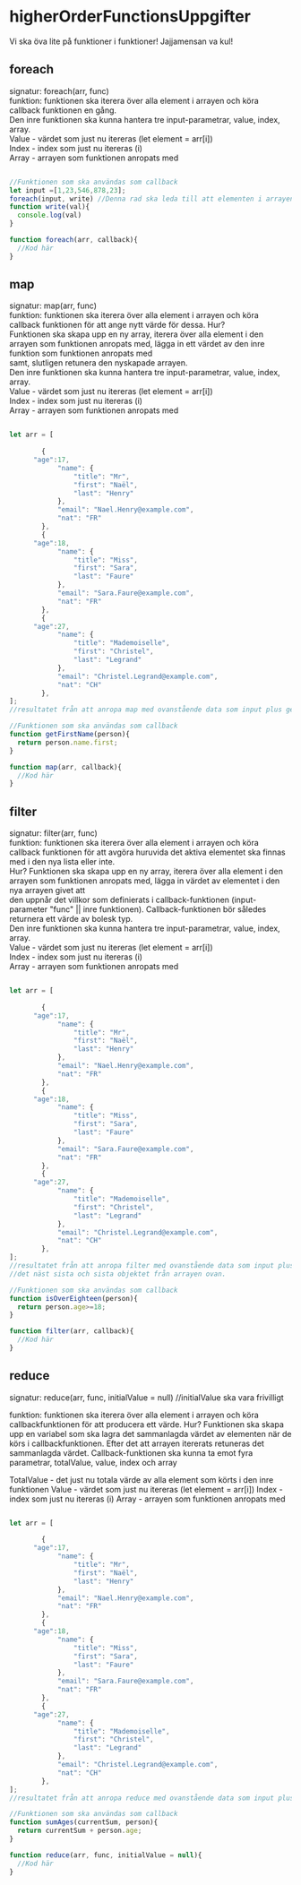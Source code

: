 # higherOrderFunctionsUppgifter
Vi ska öva lite på funktioner i funktioner!
Jajjamensan va kul!

## foreach

signatur: foreach(arr, func)<br/>
funktion: funktionen ska iterera över alla element i arrayen och köra callback funktionen en gång.<br/>
Den inre funktionen ska kunna hantera tre input-parametrar, value, index, array. <br/>
Value - värdet som just nu itereras (let element = arr[i])<br/>
Index - index som just nu itereras (i)<br/>
Array - arrayen som funktionen anropats med<br/>

```javascript

//Funktionen som ska användas som callback
let input =[1,23,546,878,23];
foreach(input, write) //Denna rad ska leda till att elementen i arrayen ovan skrivs ut i konsollen
function write(val){
  console.log(val)
}

function foreach(arr, callback){
  //Kod här
}
```

## map
signatur: map(arr, func)<br/>
funktion: funktionen ska iterera över alla element i arrayen och köra callback funktionen för att ange nytt värde för dessa. Hur?<br/>
Funktionen ska skapa upp en ny array, iterera över alla element i den arrayen som funktionen anropats med, lägga in ett värdet av den inre funktion som funktionen anropats med <br/>samt, slutligen retunera den nyskapade arrayen.<br/>
Den inre funktionen ska kunna hantera tre input-parametrar, value, index, array. <br/>
Value - värdet som just nu itereras (let element = arr[i])<br/>
Index - index som just nu itereras (i)<br/>
Array - arrayen som funktionen anropats med

```javascript

let arr = [
  
		{
      "age":17,
			"name": {
				"title": "Mr",
				"first": "Naël",
				"last": "Henry"
			},
			"email": "Nael.Henry@example.com",
			"nat": "FR"
		},
		{
      "age":18,
			"name": {
				"title": "Miss",
				"first": "Sara",
				"last": "Faure"
			},
			"email": "Sara.Faure@example.com",
			"nat": "FR"
		},
		{
      "age":27,
			"name": {
				"title": "Mademoiselle",
				"first": "Christel",
				"last": "Legrand"
			},
			"email": "Christel.Legrand@example.com",
			"nat": "CH"
		},
];
//resultatet från att anropa map med ovanstående data som input plus getFirstName som callback är denna array: ["Henry", "Sara", "Christel"]

//Funktionen som ska användas som callback
function getFirstName(person){
  return person.name.first;
}

function map(arr, callback){
  //Kod här
}
```



## filter
signatur: filter(arr, func)<br/>
funktion: funktionen ska iterera över alla element i arrayen och köra callback funktionen för att avgöra huruvida det aktiva elementet ska finnas med i den nya lista eller inte.<br/> Hur? Funktionen ska skapa upp en ny array, iterera över alla element i den arrayen som funktionen anropats med, lägga in värdet av elementet i den nya arrayen givet att<br/> den uppnår det villkor som definierats i callback-funktionen (input-parameter "func" || inre funktionen). Callback-funktionen bör således returnera ett värde av bolesk typ.<br/>
Den inre funktionen ska kunna hantera tre input-parametrar, value, index, array. <br/>
Value - värdet som just nu itereras (let element = arr[i])<br/>
Index - index som just nu itereras (i)<br/>
Array - arrayen som funktionen anropats med<br/>

```javascript

let arr = [
  
		{
      "age":17,
			"name": {
				"title": "Mr",
				"first": "Naël",
				"last": "Henry"
			},
			"email": "Nael.Henry@example.com",
			"nat": "FR"
		},
		{
      "age":18,
			"name": {
				"title": "Miss",
				"first": "Sara",
				"last": "Faure"
			},
			"email": "Sara.Faure@example.com",
			"nat": "FR"
		},
		{
      "age":27,
			"name": {
				"title": "Mademoiselle",
				"first": "Christel",
				"last": "Legrand"
			},
			"email": "Christel.Legrand@example.com",
			"nat": "CH"
		},
];
//resultatet från att anropa filter med ovanstående data som input plus isUnderage som callback är en ny array med det endast 
//det näst sista och sista objektet från arrayen ovan.

//Funktionen som ska användas som callback
function isOverEighteen(person){
  return person.age>=18;
}

function filter(arr, callback){
  //Kod här
}
```

## reduce

signatur: reduce(arr, func, initialValue = null) //initialValue ska vara frivilligt

funktion: funktionen ska iterera över alla element i arrayen och köra callbackfunktionen för att producera ett värde. Hur? Funktionen ska skapa upp en variabel som ska lagra det sammanlagda värdet av elementen när de körs i callbackfunktionen. Efter det att arrayen itererats retuneras det sammanlagda värdet. Callback-funktionen ska kunna ta emot fyra parametrar, totalValue, value, index och array

TotalValue - det just nu totala värde av alla element som körts i den inre funktionen
Value - värdet som just nu itereras (let element = arr[i])
Index - index som just nu itereras (i)
Array - arrayen som funktionen anropats med

```javascript

let arr = [
  
		{
      "age":17,
			"name": {
				"title": "Mr",
				"first": "Naël",
				"last": "Henry"
			},
			"email": "Nael.Henry@example.com",
			"nat": "FR"
		},
		{
      "age":18,
			"name": {
				"title": "Miss",
				"first": "Sara",
				"last": "Faure"
			},
			"email": "Sara.Faure@example.com",
			"nat": "FR"
		},
		{
      "age":27,
			"name": {
				"title": "Mademoiselle",
				"first": "Christel",
				"last": "Legrand"
			},
			"email": "Christel.Legrand@example.com",
			"nat": "CH"
		},
];
//resultatet från att anropa reduce med ovanstående data som input plus sumAges som callback är värdet 62

//Funktionen som ska användas som callback
function sumAges(currentSum, person){
  return currentSum + person.age;
}

function reduce(arr, func, initialValue = null){
  //Kod här
}
```
